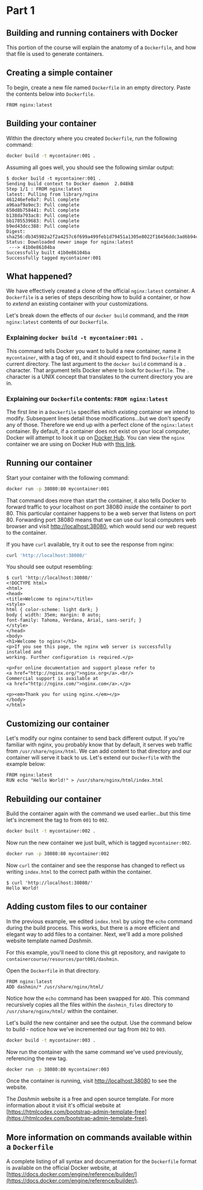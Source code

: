 # Part 1

## Building and running containers with Docker
This portion of the course will explain the anatomy of a `Dockerfile`, and how that file is used to generate containers.

## Creating a simple container
To begin, create a new file named `Dockerfile` in an empty directory. Paste the contents below into `Dockerfile`.

```docker
FROM nginx:latest
```

## Building your container

Within the directory where you created `Dockerfile`, run the following command:

```bash
docker build -t mycontainer:001 .
```

Assuming all goes well, you should see the following similar output:

```
$ docker build -t mycontainer:001 .
Sending build context to Docker daemon  2.048kB
Step 1/1 : FROM nginx:latest
latest: Pulling from library/nginx
461246efe0a7: Pull complete 
a96aaf9a9ec3: Pull complete 
650d8b758441: Pull complete 
b138da793ac8: Pull complete 
bb1705539683: Pull complete 
b9ed43dcc388: Pull complete 
Digest: sha256:db345982a2f2a4257c6f699a499feb1d79451a1305e8022f16456ddc3ad6b94c
Status: Downloaded newer image for nginx:latest
 ---> 41b0e86104ba
Successfully built 41b0e86104ba
Successfully tagged mycontainer:001
```

## What happened?

We have effectively created a clone of the official `nginx:latest` container. A `Dockerfile` is a series of steps describing how to build a container, or how to _extend_ an existing container with your customizations.

Let's break down the effects of our `docker build` command, and the `FROM nginx:latest` contents of our `Dockerfile`.

### Explaining `docker build -t mycontainer:001 .`

This command tells Docker you want to build a new container, name it `mycontainer`, with a tag of `001`, and it should expect to find `Dockerfile` in the current directory. The last argument to the `docker build` command is a `.` character. That argument tells Docker where to look for `Dockerfile`. The `.` character is a UNIX concept that translates to the current directory you are in.

### Explaining our `Dockerfile` contents: `FROM nginx:latest`

The first line in a `Dockerfile` specifies which _existing_ container we intend to modify. Subsequent lines detail those modifications...but we don't specify any of those. Therefore we end up with a perfect clone of the `nginx:latest` container. By default, if a container does not exist on your local computer, Docker will attempt to look it up on [Docker Hub](https://hub.docker.com). You can view the `nginx` container we are using on Docker Hub with [this link](https://hub.docker.com/_/nginx).

## Running our container

Start your container with the following command:

```bash
docker run -p 38080:80 mycontainer:001
```

That command does more than start the container, it also tells Docker to forward traffic to your localhost on port 38080 _inside_ the container to port 80. This particular container happens to be a web server that listens on port 80. Forwarding port 38080 means that we can use our local computers web browser and visit [http://localhost:38080](http://localhost:38080), which would send our web request to the container.

If you have `curl` available, try it out to see the response from nginx:

```bash
curl 'http://localhost:38080/'
```

You should see output resembling:

```
$ curl 'http://localhost:38080/'
<!DOCTYPE html>
<html>
<head>
<title>Welcome to nginx!</title>
<style>
html { color-scheme: light dark; }
body { width: 35em; margin: 0 auto;
font-family: Tahoma, Verdana, Arial, sans-serif; }
</style>
</head>
<body>
<h1>Welcome to nginx!</h1>
<p>If you see this page, the nginx web server is successfully installed and
working. Further configuration is required.</p>

<p>For online documentation and support please refer to
<a href="http://nginx.org/">nginx.org</a>.<br/>
Commercial support is available at
<a href="http://nginx.com/">nginx.com</a>.</p>

<p><em>Thank you for using nginx.</em></p>
</body>
</html>
```

## Customizing our container

Let's modify our nginx container to send back different output. If you're familiar with nginx, you probably know that by default, it serves web traffic from `/usr/share/nginx/html`. We can add content to that directory and our container will serve it back to us. Let's extend our `Dockerfile` with the example below:

```docker
FROM nginx:latest
RUN echo "Hello World!" > /usr/share/nginx/html/index.html
```

## Rebuilding our container

Build the container again with the command we used earlier...but this time let's increment the tag to from `001` to `002`.

```bash
docker built -t mycontainer:002 .
```

Now run the new container we just built, which is tagged `mycontainer:002`.

```bash
docker run -p 38080:80 mycontainer:002
```

Now `curl` the container and see the response has changed to reflect us writing `index.html` to the correct path within the container.

```
$ curl 'http://localhost:38080/'
Hello World!
```

## Adding custom files to our container

In the previous example, we edited `index.html` by using the `echo` command during the build process. This works, but there is a more efficient and elegant way to add files to a container. Next, we'll add a more polished website template named _Dashmin_.

For this example, you'll need to clone this git repository, and navigate to `containercourse/resources/part001/dashmin`.

Open the `Dockerfile` in that directory.

```docker
FROM nginx:latest
ADD dashmin/* /usr/share/nginx/html/
```

Notice how the `echo` command has been swapped for `ADD`. This command recursively copies all the files within the `dashmin_files` directory to `/usr/share/nginx/html/` within the container.

Let's build the new container and see the output. Use the command below to build - notice how we've incremented our tag from `002` to `003`.

```bash
docker build -t mycontainer:003 .
```

Now run the container with the same command we've used previously, referencing the new tag.

```bash
docker run -p 38080:80 mycontainer:003
```

Once the container is running, visit [http://localhost:38080](http://localhost:38080) to see the website.

The _Dashmin_ website is a free and open source template. For more information about it visit it's official website at [https://htmlcodex.com/bootstrap-admin-template-free](https://htmlcodex.com/bootstrap-admin-template-free).

## More information on commands available within a `Dockerfile`

A complete listing of all syntax and documentation for the `Dockerfile` format is available on the official Docker website, at [https://docs.docker.com/engine/reference/builder/](https://docs.docker.com/engine/reference/builder/).